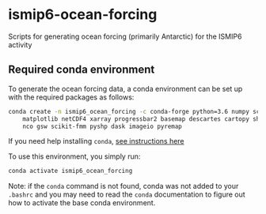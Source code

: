# ismip6-ocean-forcing

Scripts for generating ocean forcing (primarily Antarctic) for the ISMIP6 activity

## Required conda environment

To generate the ocean forcing data, a conda environment can be set up with
the required packages as follows:

```bash
conda create -n ismip6_ocean_forcing -c conda-forge python=3.6 numpy scipy \
    matplotlib netCDF4 xarray progressbar2 basemap descartes cartopy shapely \
    nco gsw scikit-fmm pyshp dask imageio pyremap
```

If you need help installing `conda`,
[see instructions here](https://docs.anaconda.com/anaconda/install/)

To use this environment, you simply run:
```bash
conda activate ismip6_ocean_forcing
```
Note: if the `conda` command is not found, conda was not added to your
`.bashrc` and you may need to read the `conda` documentation to figure out how
to activate the base conda environment.

